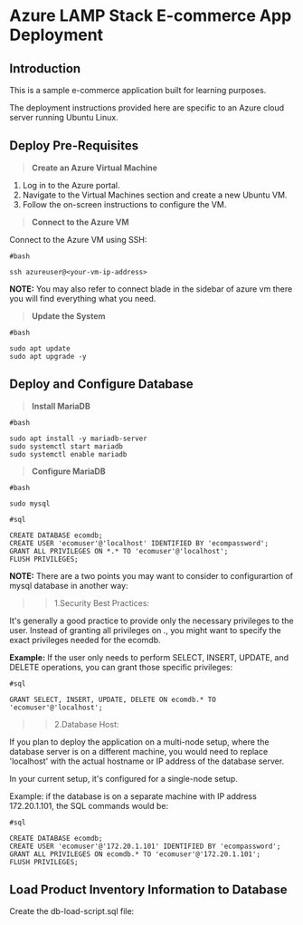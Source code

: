 # Azure LAMP Stack E-commerce App Deployment

## Introduction
This is a sample e-commerce application built for learning purposes.

The deployment instructions provided here are specific to an Azure cloud server running Ubuntu Linux.

## Deploy Pre-Requisites

>**Create an Azure Virtual Machine**

1. Log in to the Azure portal.
2. Navigate to the Virtual Machines section and create a new Ubuntu VM.
3. Follow the on-screen instructions to configure the VM.

>**Connect to the Azure VM**

Connect to the Azure VM using SSH:
``` 
#bash

ssh azureuser@<your-vm-ip-address>
```
**NOTE:** You may also refer to connect blade in the sidebar of azure vm there you will find everything what you need.

>**Update the System**
```
#bash

sudo apt update
sudo apt upgrade -y
```

## Deploy and Configure Database

>**Install MariaDB**
```
#bash

sudo apt install -y mariadb-server
sudo systemctl start mariadb
sudo systemctl enable mariadb
```
>**Configure MariaDB**
```
#bash

sudo mysql
```
```
#sql

CREATE DATABASE ecomdb;
CREATE USER 'ecomuser'@'localhost' IDENTIFIED BY 'ecompassword';
GRANT ALL PRIVILEGES ON *.* TO 'ecomuser'@'localhost';
FLUSH PRIVILEGES;
```

**NOTE:** There are a two points you may want to consider to configurartion of mysql database in another way:

>>1.Security Best Practices:

It's generally a good practice to provide only the necessary privileges to the user. Instead of granting all privileges on *.*, you might want to specify the exact privileges needed for the ecomdb. 

**Example:** If the user only needs to perform SELECT, INSERT, UPDATE, and DELETE operations, you can grant those specific privileges:
```
#sql

GRANT SELECT, INSERT, UPDATE, DELETE ON ecomdb.* TO 'ecomuser'@'localhost';
```

>>2.Database Host:

If you plan to deploy the application on a multi-node setup, where the database server is on a different machine, you would need to replace 'localhost' with the actual hostname or IP address of the database server. 

In your current setup, it's configured for a single-node setup.

Example: if the database is on a separate machine with IP address 172.20.1.101, the SQL commands would be:
```
#sql

CREATE DATABASE ecomdb;
CREATE USER 'ecomuser'@'172.20.1.101' IDENTIFIED BY 'ecompassword';
GRANT ALL PRIVILEGES ON ecomdb.* TO 'ecomuser'@'172.20.1.101';
FLUSH PRIVILEGES;
```

## Load Product Inventory Information to Database
Create the db-load-script.sql file:
